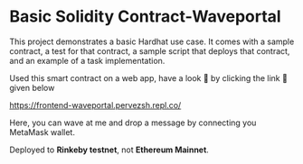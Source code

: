 # Basic Solidity Contract-Waveportal

This project demonstrates a basic Hardhat use case. It comes with a sample contract, a test for that contract, a sample script that deploys that contract, and an example of a task implementation.

Used this smart contract on a web app, have a look 👀 by clicking the link 🔗 given below

https://frontend-waveportal.pervezsh.repl.co/

Here, you can wave at me and drop a message by connecting you MetaMask wallet.

Deployed to **Rinkeby testnet**, not **Ethereum Mainnet**.
